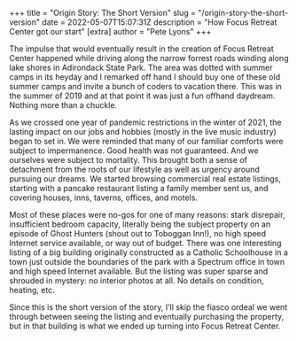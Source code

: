 +++
title = "Origin Story: The Short Version"
slug = "/origin-story-the-short-version"
date = 2022-05-07T15:07:31Z
description = "How Focus Retreat Center got our start"
[extra]
author = "Pete Lyons"
+++

The impulse that would eventually result in the creation of Focus Retreat Center happened while driving along the narrow forrest roads winding along lake shores in Adirondack State Park. The area was dotted with summer camps in its heyday and I remarked off hand I should buy one of these old summer camps and invite a bunch of coders to vacation there. This was in the summer of 2019 and at that point it was just a fun offhand daydream. Nothing more than a chuckle.

As we crossed one year of pandemic restrictions in the winter of 2021, the lasting impact on our jobs and hobbies (mostly in the live music industry) began to set in. We were reminded that many of our familiar comforts were subject to impermanence. Good health was not guaranteed. And we ourselves were subject to mortality. This brought both a sense of detachment from the roots of our lifestyle as well as urgency around pursuing our dreams. We started browsing commercial real estate listings, starting with a pancake restaurant listing a family member sent us, and covering houses, inns, taverns, offices, and motels.

Most of these places were no-gos for one of many reasons: stark disrepair, insufficient bedroom capacity, literally being the subject property on an episode of Ghost Hunters (shout out to Toboggan Inn!), no high speed Internet service available, or way out of budget. There was one interesting listing of a big building originally constructed as a Catholic Schoolhouse in a town just outside the boundaries of the park with a Spectrum office in town and high speed Internet available. But the listing was super sparse and shrouded in mystery: no interior photos at all. No details on condition, heating, etc.

Since this is the short version of the story, I'll skip the fiasco ordeal we went through between seeing the listing and eventually purchasing the property, but in that building is what we ended up turning into Focus Retreat Center.
